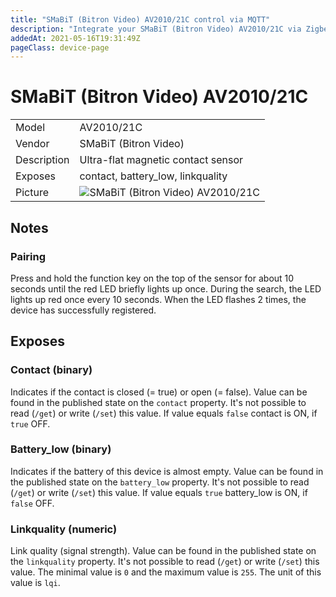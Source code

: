 ```yaml
---
title: "SMaBiT (Bitron Video) AV2010/21C control via MQTT"
description: "Integrate your SMaBiT (Bitron Video) AV2010/21C via Zigbee2MQTT with whatever smart home infrastructure you are using without the vendors bridge or gateway."
addedAt: 2021-05-16T19:31:49Z
pageClass: device-page
---
```


<!-- !!!! -->
<!-- ATTENTION: This file is auto-generated through docgen! -->
<!-- You can only edit the "## Notes"-Section till next h1 (#) or h2 heading (##). -->
<!-- Do NOT use h1 or h2 heading within "## Notes"-Section. -->
<!-- !!!! -->

# SMaBiT (Bitron Video) AV2010/21C

|     |     |
|-----|-----|
| Model | AV2010/21C  |
| Vendor  | SMaBiT (Bitron Video)  |
| Description | Ultra-flat magnetic contact sensor |
| Exposes | contact, battery_low, linkquality |
| Picture | ![SMaBiT (Bitron Video) AV2010/21C](https://psi-4ward.github.io/zigbee2mqtt.io/images/devices/AV2010-21C.jpg) |


<!-- Notes BEGIN: You can edit here. Add "## Notes" headline if not already present. -->
## Notes


### Pairing
Press and hold the function key on the top of the sensor for about 10 seconds until the red LED briefly lights up once.
During the search, the LED lights up red once every 10 seconds. When the LED flashes 2 times, the device has successfully registered.

<!-- Notes END: Do not edit below this line -->


## Exposes

### Contact (binary)
Indicates if the contact is closed (= true) or open (= false).
Value can be found in the published state on the `contact` property.
It's not possible to read (`/get`) or write (`/set`) this value.
If value equals `false` contact is ON, if `true` OFF.

### Battery_low (binary)
Indicates if the battery of this device is almost empty.
Value can be found in the published state on the `battery_low` property.
It's not possible to read (`/get`) or write (`/set`) this value.
If value equals `true` battery_low is ON, if `false` OFF.

### Linkquality (numeric)
Link quality (signal strength).
Value can be found in the published state on the `linkquality` property.
It's not possible to read (`/get`) or write (`/set`) this value.
The minimal value is `0` and the maximum value is `255`.
The unit of this value is `lqi`.

